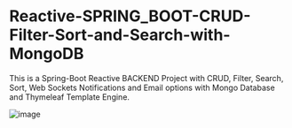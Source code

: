 # Reactive-SPRING_BOOT-CRUD-Filter-Sort-and-Search-with-MongoDB
This is a Spring-Boot Reactive BACKEND Project with CRUD, Filter, Search, Sort, Web Sockets Notifications and Email options with Mongo Database and Thymeleaf Template Engine.

![image](https://user-images.githubusercontent.com/94664667/218245293-bbeeb899-896d-4984-98fa-5c2c99cb79ad.png)
